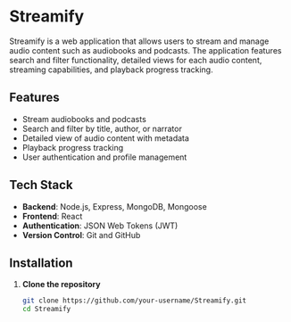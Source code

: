 # Streamify

Streamify is a web application that allows users to stream and manage audio content such as audiobooks and podcasts. The application features search and filter functionality, detailed views for each audio content, streaming capabilities, and playback progress tracking.

## Features

- Stream audiobooks and podcasts
- Search and filter by title, author, or narrator
- Detailed view of audio content with metadata
- Playback progress tracking
- User authentication and profile management

## Tech Stack

- **Backend**: Node.js, Express, MongoDB, Mongoose
- **Frontend**: React
- **Authentication**: JSON Web Tokens (JWT)
- **Version Control**: Git and GitHub

## Installation

1. **Clone the repository**

   ```bash
   git clone https://github.com/your-username/Streamify.git
   cd Streamify

